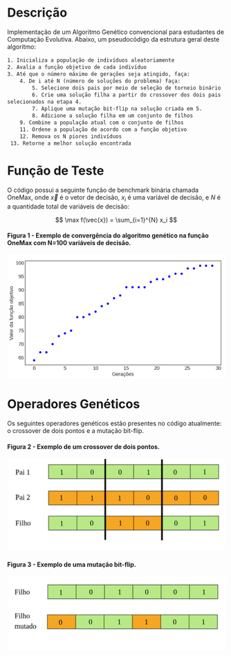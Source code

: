 # Descrição

Implementação de um Algoritmo Genético convencional para estudantes 
de Computação Evolutiva. Abaixo, um pseudocódigo da estrutura geral deste algoritmo:

```
1. Inicializa a população de indivíduos aleatoriamente
2. Avalia a função objetivo de cada indivíduo
3. Até que o número máximo de gerações seja atingido, faça:
    4. De i até N (número de soluções do problema) faça:
        5. Selecione dois pais por meio de seleção de torneio binário
        6. Crie uma solução filha a partir do crossover dos dois pais selecionados na etapa 4.
        7. Aplique uma mutação bit-flip na solução criada em 5.
        8. Adicione a solução filha em um conjunto de filhos
    9. Combine a população atual com o conjunto de filhos
    11. Ordene a população de acordo com a função objetivo
    12. Remova os N piores indivíduos
 13. Retorne a melhor solução encontrada
```

# Função de Teste

O código possui a seguinte função de benchmark binária chamada OneMax, onde $\vec{x}$ é o vetor de decisão, $x_i$ é uma variável de decisão, e $N$ é a quantidade total de variáveis de decisão:

$$
\max f(\vec{x}) = \sum_{i=1}^{N} x_i
$$

#### Figura 1 - Exemplo de convergência do algoritmo genético na função OneMax com N=100 variáveis de decisão.

![alt text](./figures/convergence_example.png "Title")

# Operadores Genéticos

Os seguintes operadores genéticos estão presentes no código atualmente: o crossover de dois pontos e a mutação bit-flip.

#### Figura 2 - Exemplo de um crossover de dois pontos.
![alt text](./figures/two_point.png "Title")

#### Figura 3 - Exemplo de uma mutação bit-flip.
![alt text](./figures/bit_flip.png "Title")